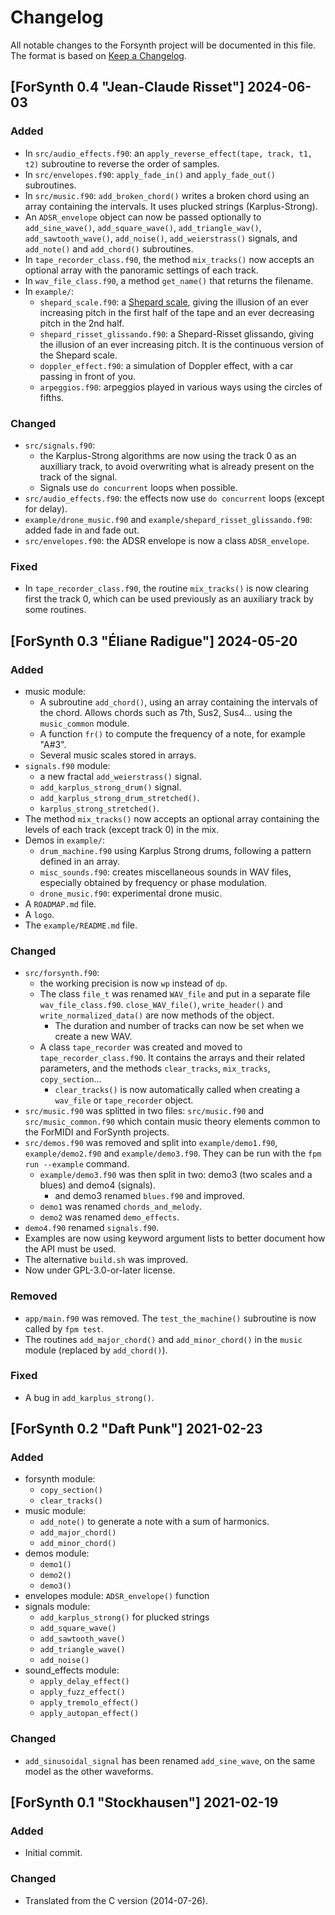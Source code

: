 # Changelog
All notable changes to the Forsynth project will be documented in this file.
The format is based on [Keep a Changelog](https://keepachangelog.com/en/1.1.0/).

## [ForSynth 0.4 "Jean-Claude Risset"] 2024-06-03

### Added
- In `src/audio_effects.f90`: an `apply_reverse_effect(tape, track, t1, t2)` subroutine to reverse the order of samples.
- In `src/envelopes.f90`: `apply_fade_in()` and `apply_fade_out()` subroutines.
- In `src/music.f90`: `add_broken_chord()` writes a broken chord using an array containing the intervals. It uses plucked strings (Karplus-Strong).
- An `ADSR_envelope` object can now be passed optionally to `add_sine_wave()`, `add_square_wave()`, `add_triangle_wav()`, `add_sawtooth_wave()`, `add_noise()`, `add_weierstrass()` signals, and `add_note()` and `add_chord()` subroutines.
- In `tape_recorder_class.f90`, the method `mix_tracks()` now accepts an optional array with the panoramic settings of each track.
- In `wav_file_class.f90`, a method `get_name()` that returns the filename.
- In `example/`:
    - `shepard_scale.f90`: a [Shepard scale](https://en.wikipedia.org/wiki/Shepard_tone), giving the illusion of an ever increasing pitch in the first half of the tape and an ever decreasing pitch in the 2nd half.
    - `shepard_risset_glissando.f90`: a Shepard-Risset glissando, giving the illusion of an ever increasing pitch. It is the continuous version of the Shepard scale.
    - `doppler_effect.f90`: a simulation of Doppler effect, with a car passing in front of you.
    - `arpeggios.f90`: arpeggios played in various ways using the circles of fifths.

### Changed
- `src/signals.f90`:
    - the Karplus-Strong algorithms are now using the track 0 as an auxilliary track, to avoid overwriting what is already present on the track of the signal.
    - Signals use `do concurrent` loops when possible.
- `src/audio_effects.f90`: the effects now use `do concurrent` loops (except for delay).
- `example/drone_music.f90` and `example/shepard_risset_glissando.f90`: added fade in and fade out.
- `src/envelopes.f90`: the ADSR envelope is now a class `ADSR_envelope`.

### Fixed
- In `tape_recorder_class.f90`, the routine `mix_tracks()` is now clearing first the track 0, which can be used previously as an auxiliary track by some routines.


## [ForSynth 0.3 "Éliane Radigue"] 2024-05-20

### Added
- music module:
    - A subroutine `add_chord()`, using an array containing the intervals of the chord. Allows chords such as 7th, Sus2, Sus4... using the `music_common` module.
    - A function `fr()` to compute the frequency of a note, for example "A#3".
    - Several music scales stored in arrays.
- `signals.f90` module:
    - a new fractal `add_weierstrass()` signal.
    - `add_karplus_strong_drum()` signal.
    - `add_karplus_strong_drum_stretched()`.
    - `karplus_strong_stretched()`.
- The method `mix_tracks()` now accepts an optional array containing the levels of each track (except track 0) in the mix.
- Demos in `example/`:
    - `drum_machine.f90` using Karplus Strong drums, following a pattern defined in an array.
    - `misc_sounds.f90`: creates miscellaneous sounds in WAV files, especially obtained by frequency or phase modulation.
    - `drone_music.f90`: experimental drone music.
- A `ROADMAP.md` file.
- A `logo`.
- The `example/README.md` file.

### Changed
- `src/forsynth.f90`:
    - the working precision is now `wp` instead of `dp`.
    - The class `file_t` was renamed `WAV_file` and put in a separate file `wav_file_class.f90`. `close_WAV_file()`, `write_header()` and `write_normalized_data()` are now methods of the object.
        - The duration and number of tracks can now be set when we create a new WAV.
    - A class `tape_recorder` was created and moved to `tape_recorder_class.f90`. It contains the arrays and their related parameters, and the methods `clear_tracks`, `mix_tracks`, `copy_section`...
        - `clear_tracks()` is now automatically called when creating a `wav_file` or `tape_recorder` object.
- `src/music.f90` was splitted in two files: `src/music.f90` and `src/music_common.f90` which contain music theory elements common to the ForMIDI and ForSynth projects.
- `src/demos.f90` was removed and split into `example/demo1.f90`, `example/demo2.f90` and `example/demo3.f90`. They can be run with the `fpm run --example` command.
    - `example/demo3.f90` was then split in two: demo3 (two scales and a blues) and demo4 (signals).
        - and demo3 renamed `blues.f90` and improved.
    - `demo1` was renamed `chords_and_melody`.
    - `demo2` was renamed `demo_effects`.
- `demo4.f90` renamed `signals.f90`.
- Examples are now using keyword argument lists to better document how the API must be used.
- The alternative `build.sh` was improved.
- Now under GPL-3.0-or-later license.

### Removed
- `app/main.f90` was removed. The `test_the_machine()` subroutine is now called by `fpm test`.
- The routines `add_major_chord()` and `add_minor_chord()` in the `music` module (replaced by `add_chord()`).

### Fixed
- A bug in `add_karplus_strong()`.


## [ForSynth 0.2 "Daft Punk"] 2021-02-23

### Added
- forsynth module:
  - `copy_section()`
  - `clear_tracks()`
- music module:
  - `add_note()` to generate a note with a sum of harmonics.
  - `add_major_chord()`
  - `add_minor_chord()`
- demos module:
  - `demo1()`
  - `demo2()`
  - `demo3()`
- envelopes module: `ADSR_envelope()` function
- signals module:
  - `add_karplus_strong()` for plucked strings
  - `add_square_wave()`
  - `add_sawtooth_wave()`
  - `add_triangle_wave()`
  - `add_noise()`
- sound_effects module:
  - `apply_delay_effect()`
  - `apply_fuzz_effect()`
  - `apply_tremolo_effect()`
  - `apply_autopan_effect()`

### Changed
- `add_sinusoidal_signal` has been renamed `add_sine_wave`, on the same model
as the other waveforms.


## [ForSynth 0.1 "Stockhausen"] 2021-02-19

### Added
- Initial commit.

### Changed
- Translated from the C version (2014-07-26).
